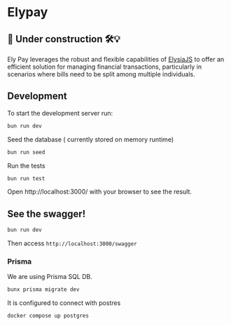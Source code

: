 # Elypay

## 🚧 Under construction 🛠️💡

Ely Pay leverages the robust and flexible capabilities of [ElysiaJS](https://elysiajs.com/) to offer an efficient solution for managing financial transactions, particularly in scenarios where bills need to be split among multiple individuals.

## Development

To start the development server run:

```bash
bun run dev
```

Seed the database ( currently stored on memory runtime)

```bash
bun run seed
```

Run the tests

```bash
bun run test
```

Open http://localhost:3000/ with your browser to see the result.

## See the swagger!

```bash
bun run dev
```

Then access `http://localhost:3000/swagger`


### Prisma
We are using Prisma SQL DB.
```bash
bunx prisma migrate dev
```
It is configured to connect with postres
```
docker compose up postgres
```